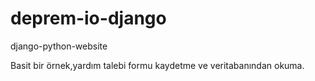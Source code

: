 # deprem-io-django
django-python-website

Basit bir örnek,yardım talebi formu kaydetme ve veritabanından okuma.
